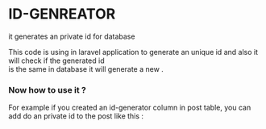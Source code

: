 # ID-GENREATOR
it generates an private id for database

This code is using in laravel application to generate an unique id and also it will check if the generated id <br>
is the same in database it will generate a new .

<h3>Now how to use it ?</h3>

For example if you created an id-generator column in post table, you can add do an private id to the post like this :

